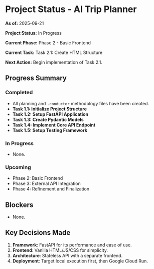 # Project Status - AI Trip Planner

**As of:** 2025-09-21

**Project Status:** In Progress

**Current Phase:** Phase 2 - Basic Frontend

**Current Task:** Task 2.1: Create HTML Structure

**Next Action:** Begin implementation of Task 2.1.

## Progress Summary

### Completed
- All planning and `.conductor` methodology files have been created.
- **Task 1.1: Initialize Project Structure**
- **Task 1.2: Setup FastAPI Application**
- **Task 1.3: Create Pydantic Models**
- **Task 1.4: Implement Core API Endpoint**
- **Task 1.5: Setup Testing Framework**

### In Progress
- None.

### Upcoming
- Phase 2: Basic Frontend
- Phase 3: External API Integration
- Phase 4: Refinement and Finalization

## Blockers
- None.

## Key Decisions Made
1. **Framework**: FastAPI for its performance and ease of use.
2. **Frontend**: Vanilla HTML/JS/CSS for simplicity.
3. **Architecture**: Stateless API with a separate frontend.
4. **Deployment**: Target local execution first, then Google Cloud Run.
